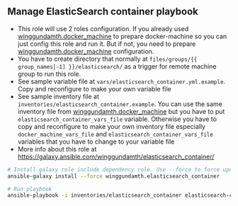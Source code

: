 Manage ElasticSearch container playbook
---------------------------------------------------------------------------

- This role will use 2 roles configuration. If you already used [winggundamth.docker_machine](docker_machine.md) to prepare docker-machine so you can just config this role and run it. But if not, you need to prepare [winggundamth.docker_machine](docker_machine.md) configuration.
- You have to create directory that normally at ```files/groups/{{ group_names[-1] }}/elasticsearch/``` as a trigger for remote machine group to run this role.
- See sample variable file at ```vars/elasticsearch_container.yml.example```. Copy and reconfigure to make your own variable file
- See sample inventory file at ```inventories/elasticsearch_container.example```. You can use the same inventory file from [winggundamth.docker_machine](docker_machine.md) but you have to put ```elasticsearch_container_vars_file``` variable. Otherwise you have to copy and reconfigure to make your own inventory file especially ```docker_machine_vars_file``` and ```elasticsearch_container_vars_file``` variables that you have to change to your variable file
- More info about this role at https://galaxy.ansible.com/winggundamth/elasticsearch_container/

```bash
# Install galaxy role include dependency role. Use --force to force update to latest
ansible-galaxy install --force winggundamth.elasticsearch_container

# Run playbook
ansible-playbook -i inventories/elasticsearch_container elasticsearch-container.yml
```
